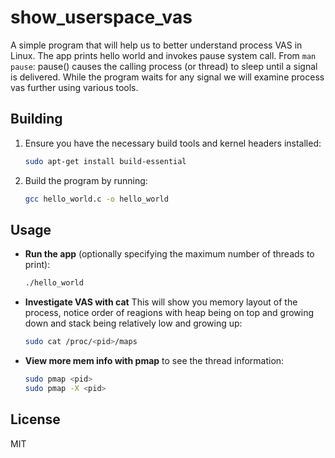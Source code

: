 # show_userspace_vas

A simple program that will help us to better understand process VAS in Linux. The app prints hello world and invokes pause system call. From `man pause`: pause() causes the calling process (or thread) to sleep until a signal is delivered. While the program waits for any signal we will examine process vas further using various tools.

## Building

1. Ensure you have the necessary build tools and kernel headers installed:
   ```bash
   sudo apt-get install build-essential
   ```
2. Build the program by running:
   ```bash
   gcc hello_world.c -o hello_world
   ```

## Usage

- **Run the app** (optionally specifying the maximum number of threads to print):
  ```bash
  ./hello_world
  ```
  
- **Investigate VAS with cat** This will show you memory layout of the process, notice order of reagions with heap being on top and growing down and stack being relatively low and growing up:
  ```bash
  sudo cat /proc/<pid>/maps
  ```
  
- **View more mem info with pmap** to see the thread information:
  ```bash
  sudo pmap <pid>
  sudo pmap -X <pid>
  ```

## License

MIT
